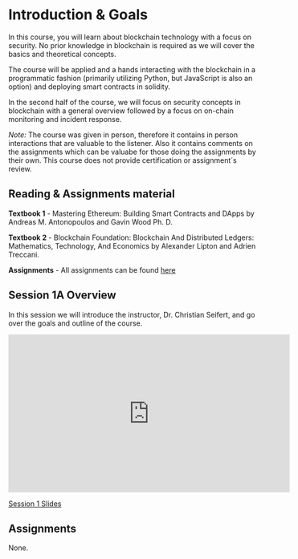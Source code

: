 # Introduction & Goals
In this course, you will learn about blockchain technology with a focus on security. No prior knowledge in blockchain is required as we will cover the basics and theoretical concepts. 

The course will be applied and a hands interacting with the blockchain in a programmatic fashion (primarily utilizing Python, but JavaScript is also an option) and deploying smart contracts in solidity.

In the second half of the course, we will focus on security concepts in blockchain with a general overview followed by a focus on on-chain monitoring and incident response.

*Note:* The course was given in person, therefore it contains in person interactions that are valuable to the listener. Also it contains comments on the assignments which can be valuabe for those doing the assignments by their own. This course does not provide certification or assignment´s review.

## Reading & Assignments material

**Textbook 1** - Mastering Ethereum: Building Smart Contracts and DApps by Andreas M. Antonopoulos and Gavin Wood Ph. D. 

**Textbook 2** - Blockchain Foundation: Blockchain And Distributed Ledgers: Mathematics, Technology, And Economics by Alexander Lipton and Adrien Treccani.

**Assignments** - All assignments can be found [here](https://docs.google.com/document/d/1p_YjIer6a7RQbg52WfXRvHHUNQnSEzxN/edit)

## Session 1A Overview

In this session we will introduce the instructor, Dr. Christian Seifert, and go over the goals and outline of the course. 

<iframe width="560" height="315" src="https://www.youtube.com/embed/k8dy0HvbTic" title="YouTube video player" frameborder="0" allow="accelerometer; autoplay; clipboard-write; encrypted-media; gyroscope; picture-in-picture; web-share" allowfullscreen></iframe>

[Session 1 Slides](https://docs.google.com/presentation/d/1_2lYyZs048eEMErI1c2mNIMeWVSe6lPrtOz-Qo6F30w/edit#slide=id.p1)

## Assignments
None.